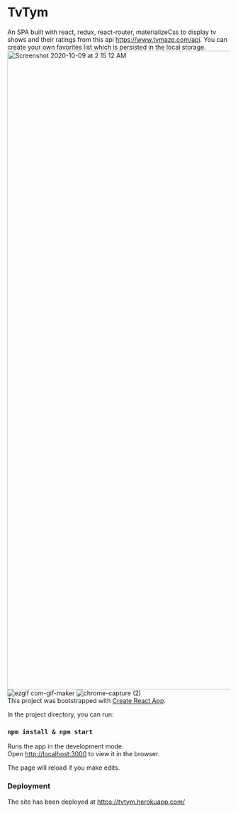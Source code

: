 # TvTym
An SPA built with react, redux, react-router, materializeCss to display tv shows and their ratings from this api https://www.tvmaze.com/api. You can create your own favorites list which is persisted in the local storage.
<img width="1440" alt="Screenshot 2020-10-09 at 2 15 12 AM" src="https://user-images.githubusercontent.com/25607292/95516202-81cbbc00-09dc-11eb-931c-9bd6531650c7.png">
![ezgif com-gif-maker](https://user-images.githubusercontent.com/25607292/95516408-d1aa8300-09dc-11eb-8c5d-99568263c489.gif)
![chrome-capture (2)](https://user-images.githubusercontent.com/25607292/95517260-492ce200-09de-11eb-92ed-df5b74eced9e.gif)
<br/>This project was bootstrapped with [Create React App](https://github.com/facebook/create-react-app).

In the project directory, you can run:

### `npm install & npm start`

Runs the app in the development mode.<br />
Open [http://localhost:3000](http://localhost:3000) to view it in the browser.

The page will reload if you make edits.<br />


### Deployment

The site has been deployed at https://tvtym.herokuapp.com/
